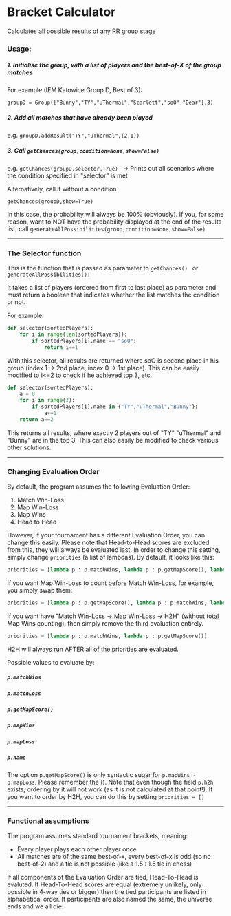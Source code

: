 # Bracket Calculator
Calculates all possible results of any RR group stage

### Usage:

##### 1. Initialise the group, with a list of players and the best-of-X of the group matches

For example (IEM Katowice Group D, Best of 3): 

```groupD = Group(["Bunny","TY","uThermal","Scarlett","soO","Dear"],3)```

##### 2. Add all matches that have already been played

e.g.
```groupD.addResult("TY","uThermal",(2,1)) ```

##### 3. Call ```getChances(group,condition=None,show=False) ```

e.g.
```getChances(groupD,selector,True) ```
-> Prints out all scenarios where the condition specified in "selector" is met

Alternatively, call it without a condition

```getChances(groupD,show=True) ```

In this case, the probability will always be 100% (obviously). If you, for some reason, want to NOT have the probability displayed at the end of the results list, call ``` generateAllPossibilities(group,condition=None,show=False) ```

------------------------------------------------
### The Selector function
This is the function that is passed as parameter to ```getChances() ``` or ```generateAllPossibilities(): ```

It takes a list of players (ordered from first to last place) as parameter and must return a boolean that indicates whether the list matches the condition or not.

For example:
```python
def selector(sortedPlayers):
    for i in range(len(sortedPlayers)):
        if sortedPlayers[i].name == "soO":
            return i==1
```
With this selector, all results are returned where soO is second place in his group (index 1 -> 2nd place, index 0 -> 1st place).
This can be easily modified to i<=2 to check if he achieved top 3, etc.

```python
def selector(sortedPlayers):
    a = 0
    for i in range(3):
        if sortedPlayers[i].name in {"TY","uThermal","Bunny"}:
            a+=1        
    return a==2
```
This returns all results, where exactly 2 players out of "TY" "uThermal" and "Bunny" are in the top 3.
This can also easily be modified to check various other solutions.

--------------------------------------------------------
### Changing Evaluation Order
By default, the program assumes the following Evaluation Order:

1. Match Win-Loss
2. Map Win-Loss
3. Map Wins
4. Head to Head

However, if your tournament has a different Evaluation Order, you can change this easily.
Please note that Head-to-Head scores are excluded from this, they will always be evaluated last.
In order to change this setting, simply change ```priorities``` (a list of lambdas).
By default, it looks like this:
```python
priorities = [lambda p : p.matchWins, lambda p : p.getMapScore(), lambda p : p.mapWins]
```
If you want Map Win-Loss to count before Match Win-Loss, for example, you simply swap them:
```python
priorities = [lambda p : p.getMapScore(), lambda p : p.matchWins, lambda p : p.mapWins]
```
If you want have "Match Win-Loss -> Map Win-Loss -> H2H" (without total Map Wins counting), then simply remove the third evaluation entirely.
```python
priorities = [lambda p : p.matchWins, lambda p : p.getMapScore()]
```
H2H will always run AFTER all of the priorities are evaluated.

Possible values to evaluate by:
##### ```p.matchWins```

##### ```p.matchLoss```

##### ```p.getMapScore()```

##### ```p.mapWins```

##### ```p.mapLoss```

##### ```p.name```

The option ```p.getMapScore()``` is only syntactic sugar for ```p.mapWins - p.mapLoss```. Please remember the ().
Note that even though the field ```p.h2h``` exists, ordering by it will not work (as it is not calculated at that point!). If you want to order by H2H, you can do this by setting ```priorities = []```

--------------------------------------------------------
### Functional assumptions
The program assumes standard tournament brackets, meaning:
* Every player plays each other player once
* All matches are of the same best-of-x, every best-of-x is odd (so no best-of-2) and a tie is not possible (like a 1.5 : 1.5 tie in chess)

If all components of the Evaluation Order are tied, Head-To-Head is evaluted. If Head-To-Head scores are equal (extremely unlikely, only possible in 4-way ties or bigger) then the tied participants are listed in alphabetical order. If participants are also named the same, the universe ends and we all die.
